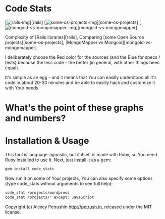 # Code Stats

[![rails-img]][rails] [![some-os-projects-img]][some-os-projects] [![mongoid-vs-mongomapper-img]][mongoid-vs-mongomapper]

Complexity of [Rails libraries][rails], Comparing [some Open Source projects][some-os-projects], [MongoMapper vs Mongoid][mongoid-vs-mongomapper]

I deliberately choose the Red color for the sources (and the Blue for specs / tests) because the less code - the better (in general, with other things been equal).

It's simple as an egg - and it means that You can easilly understood all it's code in about 20-30 minutes and be able to easilly hack and customize it with Your needs.

# What's the point of these graphs and numbers?

# Installation & Usage

This tool is language-agnostic, but it itself is made with Ruby, so You need Ruby installed to use it. Next, just install it as a gem:

``` bash
gem install code_stats
```

Now run it on some of Your projects, You can also specify some options (type code_stats without arguments to see full help):

``` bash
code_stat /projects/wordpress
code_stat /projects/* except: JavaScript
```

Copyright (c) Alexey Petrushin http://petrush.in, released under the MIT license.

[rails-img]: https://github.com/alexeypetrushin/code_stats/raw/master/docs/rails.png
[some-os-projects-img]: https://github.com/alexeypetrushin/code_stats/raw/master/docs/some-os-projects.png
[mongoid-vs-mongomapper-img]: https://github.com/alexeypetrushin/code_stats/raw/master/docs/mongoid-vs-mongomapper.png

[rails-img]: https://github.com/alexeypetrushin/code_stats/raw/master/docs/rails.html
[some-os-projects-img]: https://github.com/alexeypetrushin/code_stats/raw/master/docs/some-os-projects.html
[mongoid-vs-mongomapper-img]: https://github.com/alexeypetrushin/code_stats/raw/master/docs/mongoid-vs-mongomapper.html